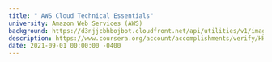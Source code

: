 ```yaml
---
title: " AWS Cloud Technical Essentials"
university: Amazon Web Services (AWS)
background: https://d3njjcbhbojbot.cloudfront.net/api/utilities/v1/imageproxy/http://coursera-university-assets.s3.amazonaws.com/a4/7cd68a658840ddbb95c38cdd0bbc8e/aws-logo-icon-PNG-Transparent-Background.png?auto=format%2Ccompress&dpr=1&w=80&h=80
description: https://www.coursera.org/account/accomplishments/verify/HH4D7CLL4GJ3
date: 2021-09-01 00:00:00 -0400
---
```

